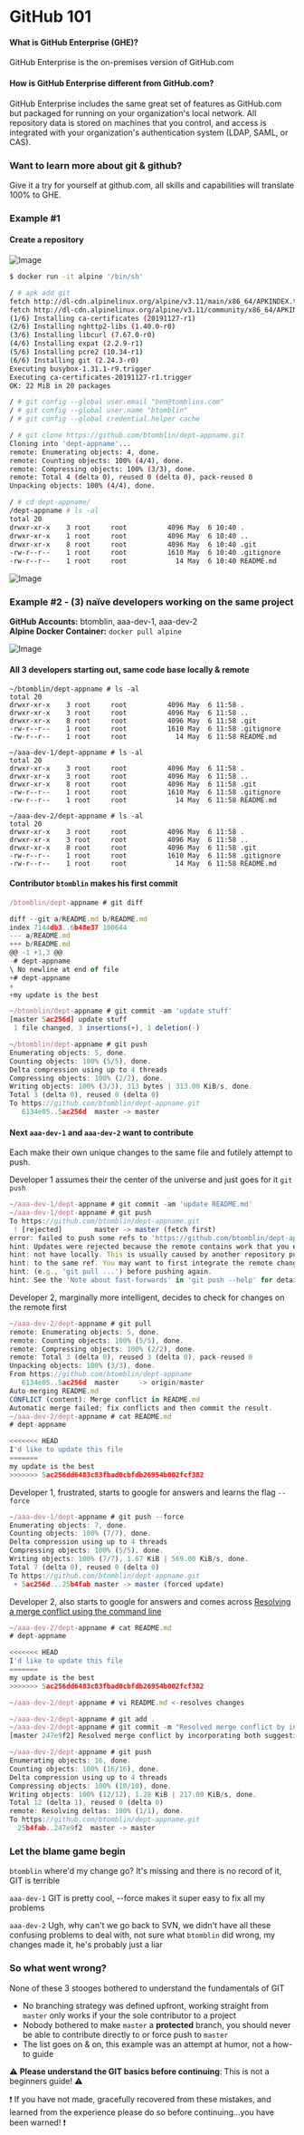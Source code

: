 # GitHub 101

#### What is GitHub Enterprise (GHE)?
GitHub Enterprise is the on-premises version of GitHub.com

#### How is GitHub Enterprise different from GitHub.com?
GitHub Enterprise  includes the same great set of features as GitHub.com but packaged for running on your organization's local network. All repository data is stored on machines that you control, and access is integrated with your organization's authentication system (LDAP, SAML, or CAS).

### Want to learn more about git & github?

Give it a try for yourself at github.com, all skills and capabilities will translate 100% to GHE.

### Example #1

#### Create a repository

![Image](images/01_gh_example.png)

```bash
$ docker run -it alpine '/bin/sh'

/ # apk add git
fetch http://dl-cdn.alpinelinux.org/alpine/v3.11/main/x86_64/APKINDEX.tar.gz
fetch http://dl-cdn.alpinelinux.org/alpine/v3.11/community/x86_64/APKINDEX.tar.gz
(1/6) Installing ca-certificates (20191127-r1)
(2/6) Installing nghttp2-libs (1.40.0-r0)
(3/6) Installing libcurl (7.67.0-r0)
(4/6) Installing expat (2.2.9-r1)
(5/6) Installing pcre2 (10.34-r1)
(6/6) Installing git (2.24.3-r0)
Executing busybox-1.31.1-r9.trigger
Executing ca-certificates-20191127-r1.trigger
OK: 22 MiB in 20 packages

/ # git config --global user.email "ben@tomblins.com"
/ # git config --global user.name "btomblin"
/ # git config --global credential.helper cache

/ # git clone https://github.com/btomblin/dept-appname.git
Cloning into 'dept-appname'...
remote: Enumerating objects: 4, done.
remote: Counting objects: 100% (4/4), done.
remote: Compressing objects: 100% (3/3), done.
remote: Total 4 (delta 0), reused 0 (delta 0), pack-reused 0
Unpacking objects: 100% (4/4), done.

/ # cd dept-appname/
/dept-appname # ls -al
total 20
drwxr-xr-x    3 root     root          4096 May  6 10:40 .
drwxr-xr-x    1 root     root          4096 May  6 10:40 ..
drwxr-xr-x    8 root     root          4096 May  6 10:40 .git
-rw-r--r--    1 root     root          1610 May  6 10:40 .gitignore
-rw-r--r--    1 root     root            14 May  6 10:40 README.md
```

![Image](images/03_gh_example.png)

### Example #2 - (3) naïve developers working on the same project

**GitHub Accounts:** btomblin, aaa-dev-1, aaa-dev-2  
**Alpine Docker Container:** `docker pull alpine`

![Image](images/02_gh_example.png)

#### All 3 developers starting out, same code base locally & remote
```
~/btomblin/dept-appname # ls -al
total 20
drwxr-xr-x    3 root     root          4096 May  6 11:58 .
drwxr-xr-x    3 root     root          4096 May  6 11:58 ..
drwxr-xr-x    8 root     root          4096 May  6 11:58 .git
-rw-r--r--    1 root     root          1610 May  6 11:58 .gitignore
-rw-r--r--    1 root     root            14 May  6 11:58 README.md
```

```
~/aaa-dev-1/dept-appname # ls -al
total 20
drwxr-xr-x    3 root     root          4096 May  6 11:58 .
drwxr-xr-x    3 root     root          4096 May  6 11:58 ..
drwxr-xr-x    8 root     root          4096 May  6 11:58 .git
-rw-r--r--    1 root     root          1610 May  6 11:58 .gitignore
-rw-r--r--    1 root     root            14 May  6 11:58 README.md
```

```
~/aaa-dev-2/dept-appname # ls -al
total 20
drwxr-xr-x    3 root     root          4096 May  6 11:58 .
drwxr-xr-x    3 root     root          4096 May  6 11:58 ..
drwxr-xr-x    8 root     root          4096 May  6 11:58 .git
-rw-r--r--    1 root     root          1610 May  6 11:58 .gitignore
-rw-r--r--    1 root     root            14 May  6 11:58 README.md
```

#### Contributor `btomblin` makes his first commit

```javascript
/btomblin/dept-appname # git diff

diff --git a/README.md b/README.md
index 7144db3..6b48e37 100644
--- a/README.md
+++ b/README.md
@@ -1 +1,3 @@
-# dept-appname
\ No newline at end of file
+# dept-appname
+
+my update is the best

~/btomblin/dept-appname # git commit -am 'update stuff'
[master 5ac256d] update stuff
 1 file changed, 3 insertions(+), 1 deletion(-)

~/btomblin/dept-appname # git push
Enumerating objects: 5, done.
Counting objects: 100% (5/5), done.
Delta compression using up to 4 threads
Compressing objects: 100% (2/2), done.
Writing objects: 100% (3/3), 313 bytes | 313.00 KiB/s, done.
Total 3 (delta 0), reused 0 (delta 0)
To https://github.com/btomblin/dept-appname.git
   6134e05..5ac256d  master -> master
```

#### Next `aaa-dev-1` and `aaa-dev-2` want to contribute

Each make their own unique changes to the same file and futilely attempt to push. 

Developer 1 assumes their the center of the universe and just goes for it `git push`

```javascript
~/aaa-dev-1/dept-appname # git commit -am 'update README.md'
~/aaa-dev-1/dept-appname # git push
To https://github.com/btomblin/dept-appname.git
 ! [rejected]        master -> master (fetch first)
error: failed to push some refs to 'https://github.com/btomblin/dept-appname.git'
hint: Updates were rejected because the remote contains work that you do
hint: not have locally. This is usually caused by another repository pushing
hint: to the same ref. You may want to first integrate the remote changes
hint: (e.g., 'git pull ...') before pushing again.
hint: See the 'Note about fast-forwards' in 'git push --help' for details.
```

Developer 2, marginally more intelligent, decides to check for changes on the remote first
```javascript
~/aaa-dev-2/dept-appname # git pull
remote: Enumerating objects: 5, done.
remote: Counting objects: 100% (5/5), done.
remote: Compressing objects: 100% (2/2), done.
remote: Total 3 (delta 0), reused 3 (delta 0), pack-reused 0
Unpacking objects: 100% (3/3), done.
From https://github.com/btomblin/dept-appname
   6134e05..5ac256d  master     -> origin/master
Auto-merging README.md
CONFLICT (content): Merge conflict in README.md
Automatic merge failed; fix conflicts and then commit the result.
~/aaa-dev-2/dept-appname # cat README.md
# dept-appname

<<<<<<< HEAD
I'd like to update this file
=======
my update is the best
>>>>>>> 5ac256dd6483c83fbad0cbfdb26954b002fcf382
```

Developer 1, frustrated, starts to google for answers and learns the flag `--force`

```js
~/aaa-dev-1/dept-appname # git push --force
Enumerating objects: 7, done.
Counting objects: 100% (7/7), done.
Delta compression using up to 4 threads
Compressing objects: 100% (5/5), done.
Writing objects: 100% (7/7), 1.67 KiB | 569.00 KiB/s, done.
Total 7 (delta 0), reused 0 (delta 0)
To https://github.com/btomblin/dept-appname.git
 + 5ac256d...25b4fab master -> master (forced update)
 ```

 Developer 2, also starts to google for answers and comes across [Resolving a merge conflict using the command line](https://help.github.com/en/github/collaborating-with-issues-and-pull-requests/resolving-a-merge-conflict-using-the-command-line)

 ```js
 ~/aaa-dev-2/dept-appname # cat README.md
# dept-appname

<<<<<<< HEAD
I'd like to update this file
=======
my update is the best
>>>>>>> 5ac256dd6483c83fbad0cbfdb26954b002fcf382

~/aaa-dev-2/dept-appname # vi README.md <-resolves changes

~/aaa-dev-2/dept-appname # git add .
~/aaa-dev-2/dept-appname # git commit -m "Resolved merge conflict by incorporating both suggestions."
[master 247e9f2] Resolved merge conflict by incorporating both suggestions.

~/aaa-dev-2/dept-appname # git push
Enumerating objects: 16, done.
Counting objects: 100% (16/16), done.
Delta compression using up to 4 threads
Compressing objects: 100% (10/10), done.
Writing objects: 100% (12/12), 1.28 KiB | 217.00 KiB/s, done.
Total 12 (delta 1), reused 0 (delta 0)
remote: Resolving deltas: 100% (1/1), done.
To https://github.com/btomblin/dept-appname.git
   25b4fab..247e9f2  master -> master
 ```

 ### Let the blame game begin

 ```btomblin``` where'd my change go? It's missing and there is no record of it, GIT is terrible

 ```aaa-dev-1``` GIT is pretty cool, --force makes it super easy to fix all my problems

 ```aaa-dev-2``` Ugh, why can't we go back to SVN, we didn't have all these confusing problems to deal with, not sure what `btomblin` did wrong, my changes made it, he's probably just a liar

### So what went wrong?

None of these 3 stooges bothered to understand the fundamentals of GIT

- No branching strategy was defined upfront, working straight from ```master``` only works if your the sole contributor to a project
- Nobody bothered to make `master` a **protected** branch, you should never be able to contribute directly to or force push to `master`
- The list goes on & on, this example was an attempt at humor, not a how-to guide

 :warning: **Please understand the GIT basics before continuing**: This is not a beginners guide! :warning:

 :heavy_exclamation_mark: If you have not made, gracefully recovered from these mistakes, and learned from the experience please do so before continuing...you have been warned! :heavy_exclamation_mark: